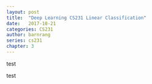 ```yaml
---
layout: post
title:  "Deep Learning CS231 Linear Classification"
date:   2017-10-21
categories: CS231
author: barnrang
series: cs231
chapter: 3
---
```

test

test
